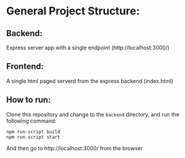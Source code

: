 # General Project Structure:

## Backend:
Express server app with a single endpoint (http://localhost:3000/)

## Frontend:
A single html paged serverd from the express backend (index.html)

## How to run:
Clone this repository and change to the `backend` directory, and run the following command:
```
npm run-script build
npm run-script start
```
And then go to http://localhost:3000/ from the browser